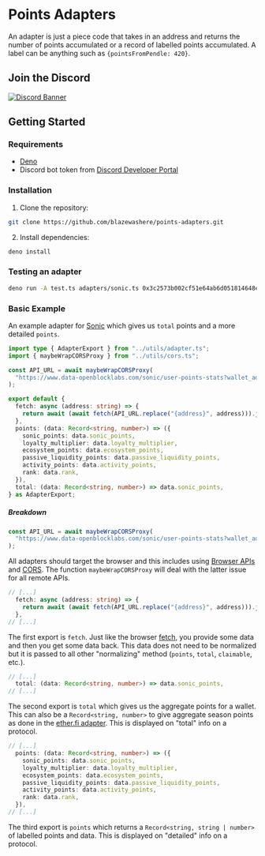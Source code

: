 # Points Adapters

An adapter is just a piece code that takes in an address and returns the number of points accumulated or a record of labelled points accumulated. A label can be anything such as `{pointsFromPendle: 420}`.

## Join the Discord

[![Discord Banner](https://discordapp.com/api/guilds/1335654843968262196/widget.png?style=banner2)](https://discord.gg/3z9EUxNSaj)

## Getting Started

### Requirements

- [Deno](https://deno.land/)
- Discord bot token from [Discord Developer Portal](https://discord.com/developers/applications)

### Installation

1. Clone the repository:

```sh
git clone https://github.com/blazewashere/points-adapters.git
```

2. Install dependencies:

```sh
deno install
```

### Testing an adapter

```sh
deno run -A test.ts adapters/sonic.ts 0x3c2573b002cf51e64ab6d051814648eb3a305363
```

### Basic Example

An example adapter for [Sonic](https://soniclabs.com) which gives us `total` points and a more detailed `points`.

```ts
import type { AdapterExport } from "../utils/adapter.ts";
import { maybeWrapCORSProxy } from "../utils/cors.ts";

const API_URL = await maybeWrapCORSProxy(
  "https://www.data-openblocklabs.com/sonic/user-points-stats?wallet_address={address}"
);

export default {
  fetch: async (address: string) => {
    return await (await fetch(API_URL.replace("{address}", address))).json();
  },
  points: (data: Record<string, number>) => ({
    sonic_points: data.sonic_points,
    loyalty_multiplier: data.loyalty_multiplier,
    ecosystem_points: data.ecosystem_points,
    passive_liquidity_points: data.passive_liquidity_points,
    activity_points: data.activity_points,
    rank: data.rank,
  }),
  total: (data: Record<string, number>) => data.sonic_points,
} as AdapterExport;
```

##### Breakdown

```ts
const API_URL = await maybeWrapCORSProxy(
  "https://www.data-openblocklabs.com/sonic/user-points-stats?wallet_address={address}"
);
```

All adapters should target the browser and this includes using [Browser APIs](https://developer.mozilla.org/en-US/docs/Web/API) and [CORS](https://developer.mozilla.org/en-US/docs/Web/HTTP/CORS). The function `maybeWrapCORSProxy` will deal with the latter issue for all remote APIs.

```ts
// [...]
  fetch: async (address: string) => {
    return await (await fetch(API_URL.replace("{address}", address))).json();
  },
// [...]
```

The first export is `fetch`. Just like the browser [fetch](https://developer.mozilla.org/en-US/docs/Web/API/Fetch_API/Using_Fetch), you provide some data and then you get some data back. This data does not need to be normalized but it is passed to all other "normalizing" method (`points`, `total`, `claimable`, etc.).

```ts
// [...]
  total: (data: Record<string, number>) => data.sonic_points,
// [...]
```

The second export is `total` which gives us the aggregate points for a wallet. This can also be a `Record<string, number>` to give aggregate season points as done in the [ether.fi adapter](./adapters/etherfi.ts). This is displayed on "total" info on a protocol.

```ts
// [...]
  points: (data: Record<string, number>) => ({
    sonic_points: data.sonic_points,
    loyalty_multiplier: data.loyalty_multiplier,
    ecosystem_points: data.ecosystem_points,
    passive_liquidity_points: data.passive_liquidity_points,
    activity_points: data.activity_points,
    rank: data.rank,
  }),
// [...]
```

The third export is `points` which returns a `Record<string, string | number>` of labelled points and data. This is displayed on "detailed" info on a protocol.
